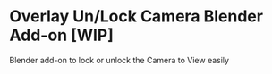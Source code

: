 # Overlay Un/Lock Camera Blender Add-on [WIP]

Blender add-on to lock or unlock the Camera to View easily